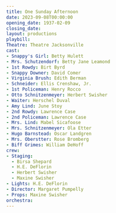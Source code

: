 ```yaml
---
title: One Sunday Afternoon
date: 2023-09-08T00:00:00
opening_date: 1937-02-09
closing_date:
layout: productions
playbill:
Theatre: Theatre Jacksonville
cast:
- Snappy's Girl: Betty Hulett
- Mrs. Schutzendorf: Betty Jane Leamond
- 1st Rowdy: Birt Byrd
- Snappy Downer: David Comer
- Virginia Brush: Edith Berman
- Schneider: Ellis Crenshaw, Jr.
- 1st Policeman: Henry Rocco
- Otto Schnitzenmeyer: Herbert Swisher
- Waiter: Herschel Duval
- Amy Lind: June Stoy
- 2nd Rowdy: Lawrence Case
- 2nd Policeman: Lawrence Case
- Mrs. Lind: Mabel Sicafoose
- Mrs. Schnitzenmeyer: Ola Etter
- Hugo Barnstead: Oscar Landgren
- Mrs. Oberstter: Rose Bromberg
- Biff Grimes: William DeHoff
crew:
- Staging:
  - Birsa Shepard
  - H.E. DeFlorin
  - Herbert Swisher
  - Maxine Swisher
- Lights: H.E. DeFlorin
- Director: Margaret Pumpelly
- Props: Maxine Swisher
orchestra:
---
```


